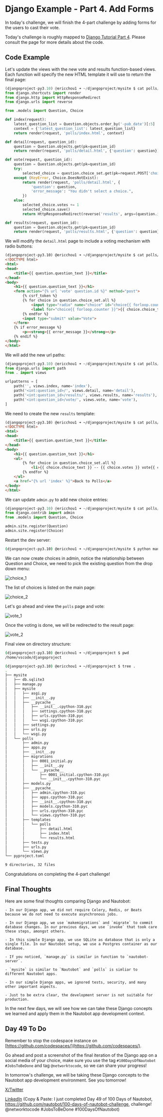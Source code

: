 # Django Example - Part 4. Add Forms

In today's challenge, we will finish the 4-part challenge by adding forms for the users to cast their vote.

Today's challenge is roughly mapped to [Django Tutorial Part 4](https://docs.djangoproject.com/en/5.1/intro/tutorial04/). Please consult the page for more details about the code.

## Code Example

Let's update the views with the new vote and results function-based views. Each function will specify the new HTML template it will use to return the final page:

```python
(djangoproject-py3.10) @ericchou1 ➜ ~/djangoproject/mysite $ cat polls/views.py 
from django.shortcuts import render
from django.http import HttpResponseRedirect
from django.urls import reverse

from .models import Question, Choice

def index(request):
    latest_question_list = Question.objects.order_by('-pub_date')[:5]
    context = {'latest_question_list': latest_question_list}
    return render(request, 'polls/index.html', context)

def detail(request, question_id):
    question = Question.objects.get(pk=question_id)
    return render(request, 'polls/detail.html', {'question': question})

def vote(request, question_id):
    question = Question.objects.get(pk=question_id)
    try:
        selected_choice = question.choice_set.get(pk=request.POST['choice'])
    except (KeyError, Choice.DoesNotExist):
        return render(request, 'polls/detail.html', {
            'question': question,
            'error_message': "You didn't select a choice.",
        })
    else:
        selected_choice.votes += 1
        selected_choice.save()
        return HttpResponseRedirect(reverse('results', args=(question.id,)))

def results(request, question_id):
    question = Question.objects.get(pk=question_id)
    return render(request, 'polls/results.html', {'question': question})
```

We will modify the `detail.html` page to include a voting mechanism with radio buttons:

```html
(djangoproject-py3.10) @ericchou1 ➜ ~/djangoproject/mysite $ cat polls/templates/polls/detail.html 
<!DOCTYPE html>
<html>
<head>
    <title>{{ question.question_text }}</title>
</head>
<body>
    <h1>{{ question.question_text }}</h1>
    <form action="{% url 'vote' question.id %}" method="post">
        {% csrf_token %}
        {% for choice in question.choice_set.all %}
            <input type="radio" name="choice" id="choice{{ forloop.counter }}" value="{{ choice.id }}">
            <label for="choice{{ forloop.counter }}">{{ choice.choice_text }}</label><br>
        {% endfor %}
        <input type="submit" value="Vote">
    </form>
    {% if error_message %}
        <p><strong>{{ error_message }}</strong></p>
    {% endif %}
</body>
</html>
```

We will add the new url paths:

```python
(djangoproject-py3.10) @ericchou1 ➜ ~/djangoproject/mysite $ cat polls/urls.py 
from django.urls import path
from . import views

urlpatterns = [
    path('', views.index, name='index'),
    path('<int:question_id>/', views.detail, name='detail'),
    path('<int:question_id>/results/', views.results, name='results'),
    path('<int:question_id>/vote/', views.vote, name='vote'),
]
```

We need to create the new `results` template:

```html
(djangoproject-py3.10) @ericchou1 ➜ ~/djangoproject/mysite $ cat polls/templates/polls/results.html 
<!DOCTYPE html>
<html>
<head>
    <title>{{ question.question_text }}</title>
</head>
<body>
    <h1>{{ question.question_text }}</h1>
    <ul>
        {% for choice in question.choice_set.all %}
            <li>{{ choice.choice_text }} -- {{ choice.votes }} vote{{ choice.votes|pluralize }}</li>
        {% endfor %}
    </ul>
    <a href="{% url 'index' %}">Back to Polls</a>
</body>
</html>
```

We can update `admin.py` to add new choice entries:

```py
(djangoproject-py3.10) @ericchou1 ➜ ~/djangoproject/mysite $ cat polls/admin.py 
from django.contrib import admin
from .models import Question, Choice

admin.site.register(Question)
admin.site.register(Choice)
```

Restart the dev server:

```sh
(djangoproject-py3.10) @ericchou1 ➜ ~/djangoproject/mysite $ python manage.py runserver 0.0.0.0:8080
```

We can now create choices in admin, notice the relationship between Question and Choice, we need to pick the existing question from the drop down menu:

![choice_1](images/choice_1.png)

The list of choices is listed on the main page:

![choice_2](images/choice_2.png)

Let's go ahead and view the `polls` page and vote:

![vote_1](images/vote_1.png)

Once the voting is done, we will be redirected to the result page:

![vote_2](images/result_1.png)

Final view on directory structure:

```sh
(djangoproject-py3.10) @ericchou1 ➜ ~/djangoproject $ pwd
/home/vscode/djangoproject

(djangoproject-py3.10) @ericchou1 ➜ ~/djangoproject $ tree .
.
├── mysite
│   ├── db.sqlite3
│   ├── manage.py
│   ├── mysite
│   │   ├── asgi.py
│   │   ├── __init__.py
│   │   ├── __pycache__
│   │   │   ├── __init__.cpython-310.pyc
│   │   │   ├── settings.cpython-310.pyc
│   │   │   ├── urls.cpython-310.pyc
│   │   │   └── wsgi.cpython-310.pyc
│   │   ├── settings.py
│   │   ├── urls.py
│   │   └── wsgi.py
│   └── polls
│       ├── admin.py
│       ├── apps.py
│       ├── __init__.py
│       ├── migrations
│       │   ├── 0001_initial.py
│       │   ├── __init__.py
│       │   └── __pycache__
│       │       ├── 0001_initial.cpython-310.pyc
│       │       └── __init__.cpython-310.pyc
│       ├── models.py
│       ├── __pycache__
│       │   ├── admin.cpython-310.pyc
│       │   ├── apps.cpython-310.pyc
│       │   ├── __init__.cpython-310.pyc
│       │   ├── models.cpython-310.pyc
│       │   ├── urls.cpython-310.pyc
│       │   └── views.cpython-310.pyc
│       ├── templates
│       │   └── polls
│       │       ├── detail.html
│       │       ├── index.html
│       │       └── results.html
│       ├── tests.py
│       ├── urls.py
│       └── views.py
└── pyproject.toml

9 directories, 32 files
```

Congratulations on completing the 4-part challenge!

## Final Thoughts

Here are some final thoughts comparing Django and Nautobot:

    - In our Django app, we did not require Celery, Redis, or Beats because we do not need to execute asynchronous jobs. 
    
    - In our Django app, we use `makemigrations` and `migrate` to commit database changes. In our previous days, we use `invoke` that took care these steps, amongst others.  
    
    - In this simple Django app, we use SQLite as database that is only a single file. In our Nautobot setup, we use a Postgres container as our database.  
    
    - If you noticed, `manage.py` is similar in function to `nautobot-server`. 
    
    - `mysite` is similar to `Nautobot` and `polls` is simliar to different Nautobot apps. 
    
    - In our simple Django apps, we ignored tests, security, and many other important aspects. 
    
    - Just to be extra clear, the development server is not suitable for production. 

In the next few days, we will see how we can take these Django concepts we learned and apply them in the Nautobot app development context.

## Day 49 To Do

Remember to stop the codespace instance on [https://github.com/codespaces/](https://github.com/codespaces/).

Go ahead and post a screenshot of the final iteration of the Django app on a social media of your choice, make sure you use the tag `#100DaysOfNautobot` `#JobsToBeDone` and tag `@networktocode`, so we can share your progress!

In tomorrow's challenge, we will be taking these Django concepts to the Nautobot app development environment. See you tomorrow!

[X/Twitter](https://twitter.com/intent/tweet?url=https://github.com/nautobot/100-days-of-nautobot&text=I+just+completed+Day+49+of+the+100+days+of+nautobot+challenge+!&hashtags=100DaysOfNautobot,JobsToBeDone)

[LinkedIn](https://www.linkedin.com/) (Copy & Paste: I just completed Day 49 of 100 Days of Nautobot, https://github.com/nautobot/100-days-of-nautobot-challenge, challenge! @networktocode #JobsToBeDone #100DaysOfNautobot)